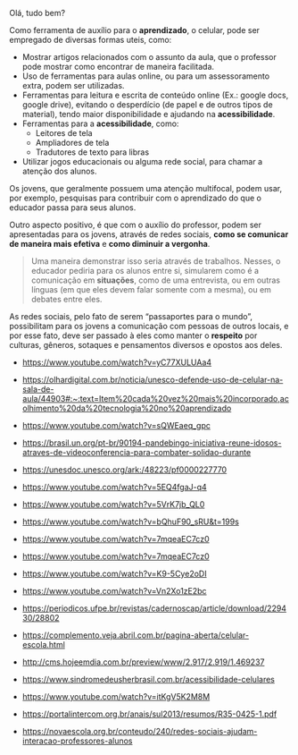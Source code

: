 Olá, tudo bem?

Como ferramenta de auxílio para o **aprendizado**, o celular, pode ser empregado de diversas formas uteis, como: 

* Mostrar artigos relacionados com o assunto da aula, que o professor pode mostrar como encontrar de maneira facilitada.
* Uso de ferramentas para aulas online, ou para um assessoramento extra, podem ser utilizadas.
* Ferramentas para leitura  e escrita de conteúdo online (Ex.: google docs, google drive), evitando o desperdício (de papel e de outros tipos de material), tendo maior disponibilidade e  ajudando na **acessibilidade**.
* Ferramentas para a **acessibilidade**, como:
  * Leitores de tela
  * Ampliadores de tela 
  * Tradutores de texto para libras
* Utilizar jogos educacionais ou alguma rede social, para chamar a atenção dos alunos.

Os jovens, que geralmente possuem uma atenção multifocal, podem usar, por exemplo, pesquisas para contribuir  com o aprendizado do que o educador passa para seus alunos.

Outro aspecto positivo, é que com o auxílio do professor, podem ser apresentadas para os jovens, através de redes sociais, **como se comunicar de maneira mais efetiva** e **como diminuir a vergonha**. 

> Uma maneira  demonstrar isso seria através de trabalhos. Nesses, o educador pediria para os alunos entre si, simularem como é a comunicação em **situações**, como de uma entrevista, ou em outras línguas (em que eles devem falar somente com a mesma), ou em debates entre eles.

As redes sociais, pelo fato de serem “passaportes para o mundo”, possibilitam para os jovens a comunicação com pessoas de outros locais, e por esse fato, deve ser passado à eles como manter o **respeito** por culturas, gêneros, sotaques e pensamentos diversos e opostos aos deles.





* https://www.youtube.com/watch?v=yC77XULUAa4
* https://olhardigital.com.br/noticia/unesco-defende-uso-de-celular-na-sala-de-aula/44903#:~:text=Item%20cada%20vez%20mais%20incorporado,acolhimento%20da%20tecnologia%20no%20aprendizado
* https://www.youtube.com/watch?v=sQWEaeq_gpc
* https://brasil.un.org/pt-br/90194-pandebingo-iniciativa-reune-idosos-atraves-de-videoconferencia-para-combater-solidao-durante 
* https://unesdoc.unesco.org/ark:/48223/pf0000227770
* https://www.youtube.com/watch?v=5EQ4fgaJ-q4
* https://www.youtube.com/watch?v=5VrK7jb_QL0
* https://www.youtube.com/watch?v=bQhuF90_sRU&t=199s
* https://www.youtube.com/watch?v=7mqeaEC7cz0
* https://www.youtube.com/watch?v=7mqeaEC7cz0
* https://www.youtube.com/watch?v=K9-5Cye2oDI
* https://www.youtube.com/watch?v=Vn2Xo1zE2bc
* https://periodicos.ufpe.br/revistas/cadernoscap/article/download/229430/28802
* https://complemento.veja.abril.com.br/pagina-aberta/celular-escola.html
* http://cms.hojeemdia.com.br/preview/www/2.917/2.919/1.469237
* https://www.sindromedeusherbrasil.com.br/acessibilidade-celulares

* https://www.youtube.com/watch?v=itKgV5K2M8M
* https://portalintercom.org.br/anais/sul2013/resumos/R35-0425-1.pdf
* https://novaescola.org.br/conteudo/240/redes-sociais-ajudam-interacao-professores-alunos